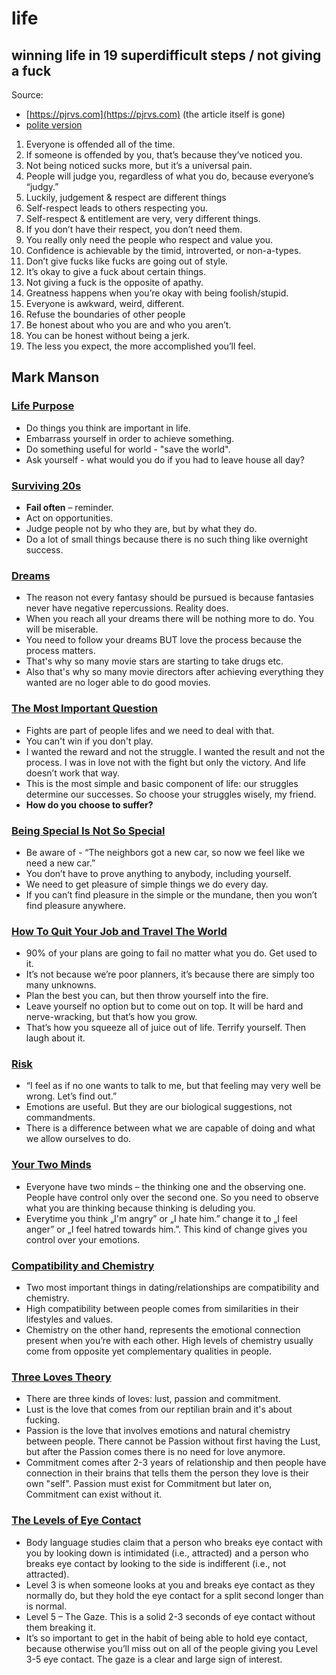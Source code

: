 # life

## winning life in 19 superdifficult steps / not giving a fuck

Source:

- [https://pjrvs.com](https://pjrvs.com) (the article itself is gone)
- [polite version](https://www.inc.com/paul-jarvis/mastering-your-own-life-in-19-difficult-steps.html)

1. Everyone is offended all of the time.
2. If someone is offended by you, that’s because they’ve noticed you.
3. Not being noticed sucks more, but it’s a universal pain.
4. People will judge you, regardless of what you do, because everyone’s “judgy.”
5. Luckily, judgement & respect are different things
6. Self-respect leads to others respecting you.
7. Self-respect & entitlement are very, very different things.
8. If you don’t have their respect, you don’t need them.
9.  You really only need the people who respect and value you.
10. Confidence is achievable by the timid, introverted, or non-a-types.
11. Don’t give fucks like fucks are going out of style.
12. It’s okay to give a fuck about certain things.
13. Not giving a fuck is the opposite of apathy.
14. Greatness happens when you’re okay with being foolish/stupid.
15. Everyone is awkward, weird, different.
16. Refuse the boundaries of other people
17. Be honest about who you are and who you aren’t.
18. You can be honest without being a jerk.
19. The less you expect, the more accomplished you’ll feel.

## Mark Manson

### [Life Purpose](http://markmanson.net/life-purpose)

- Do things you think are important in life.
- Embarrass yourself in order to achieve something.
- Do something useful for world - "save the world".
- Ask yourself - what would you do if you had to leave house all day?

### [Surviving 20s](http://markmanson.net/surviving-my-20s)

- **Fail often** – reminder.
- Act on opportunities.
- Judge people not by who they are, but by what they do.
- Do a lot of small things because there is no such thing like overnight success.

### [Dreams](http://markmanson.net/dreams)

- The reason not every fantasy should be pursued is because fantasies never have negative repercussions. Reality does.
- When you reach all your dreams there will be nothing more to do. You will be miserable.
- You need to follow your dreams BUT love the process because the process matters.
- That's why so many movie stars are starting to take drugs etc.
- Also that's why so many movie directors after achieving everything they wanted are no loger able to do good movies.

### [The Most Important Question](http://markmanson.net/question)

- Fights are part of people lifes and we need to deal with that.
- You can't win if you don't play.
- I wanted the reward and not the struggle. I wanted the result and not the process. I was in love not with the fight but only the victory. And life doesn’t work that way.
- This is the most simple and basic component of life: our struggles determine our successes. So choose your struggles wisely, my friend.
- **How do you choose to suffer?**

### [Being Special Is Not So Special](http://markmanson.net/being-special)

- Be aware of - “The neighbors got a new car, so now we feel like we need a new car.”
- You don’t have to prove anything to anybody, including yourself.
- We need to get pleasure of simple things we do every day.
- If you can’t find pleasure in the simple or the mundane, then you won’t find pleasure anywhere.

### [How To Quit Your Job and Travel The World](https://markmanson.net/how-to-quit-your-job-and-travel-the-world)

- 90% of your plans are going to fail no matter what you do. Get used to it.
- It’s not because we’re poor planners, it’s because there are simply too many unknowns.
- Plan the best you can, but then throw yourself into the fire.
- Leave yourself no option but to come out on top. It will be hard and nerve-wracking, but that’s how you grow.
- That’s how you squeeze all of juice out of life. Terrify yourself. Then laugh about it.

### [Risk](http://markmanson.net/risk)

- “I feel as if no one wants to talk to me, but that feeling may very well be wrong. Let’s find out.”
- Emotions are useful. But they are our biological suggestions, not commandments.
- There is a difference between what we are capable of doing and what we allow ourselves to do.

### [Your Two Minds](http://markmanson.net/your-two-minds)

- Everyone have two minds – the thinking one and the observing one. People have control only over the second one. So you need to observe what you are thinking because thinking is deluding you.
- Everytime you think „I'm angry” or „I hate him.” change it to „I feel anger” or „I feel hatred towards him.”. This kind of change gives you control over your emotions.

### [Compatibility and Chemistry](http://markmanson.net/compatibility-and-chemistry)

- Two most important things in dating/relationships are compatibility and chemistry.
- High compatibility between people comes from similarities in their lifestyles and values.
- Chemistry on the other hand, represents the emotional connection present when you’re with each other. High levels of chemistry usually come from opposite yet complementary qualities in people.

### [Three Loves Theory](http://markmanson.net/three-loves-theory)

- There are three kinds of loves: lust, passion and commitment.
- Lust is the love that comes from our reptilian brain and it's about fucking.
- Passion is the love that involves emotions and natural chemistry between people. There cannot be Passion without first having the Lust, but after the Passion comes there is no need for love anymore.
- Commitment comes after 2-3 years of relationship and then people have connection in their brains that tells them the person they love is their own "self". Passion must exist for Commitment but later on, Commitment can exist without it.

### [The Levels of Eye Contact](http://markmanson.net/the-levels-of-eye-contact)

- Body language studies claim that a person who breaks eye contact with you by looking down is intimidated (i.e., attracted) and a person who breaks eye contact by looking to the side is indifferent (i.e., not attracted).
- Level 3 is when someone looks at you and breaks eye contact as they normally do, but they hold the eye contact for a split second longer than is normal.
- Level 5 – The Gaze. This is a solid 2-3 seconds of eye contact without them breaking it.
- It’s so important to get in the habit of being able to hold eye contact, because otherwise you’ll miss out on all of the people giving you Level 3-5 eye contact. The gaze is a clear and large sign of interest.
